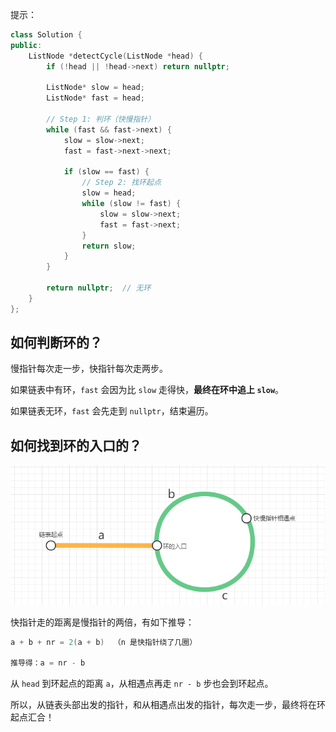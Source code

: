 提示：

```c++
class Solution {
public:
    ListNode *detectCycle(ListNode *head) {
        if (!head || !head->next) return nullptr;

        ListNode* slow = head;
        ListNode* fast = head;

        // Step 1: 判环（快慢指针）
        while (fast && fast->next) {
            slow = slow->next;
            fast = fast->next->next;

            if (slow == fast) {
                // Step 2: 找环起点
                slow = head;
                while (slow != fast) {
                    slow = slow->next;
                    fast = fast->next;
                }
                return slow;
            }
        }

        return nullptr;  // 无环
    }
};
```

## 如何判断环的？

慢指针每次走一步，快指针每次走两步。

如果链表中有环，`fast` 会因为比 `slow` 走得快，**最终在环中追上 `slow`**。

如果链表无环，`fast` 会先走到 `nullptr`，结束遍历。

## 如何找到环的入口的？

![如何判断链表中是否有环并找出环的入口位置](images/v2-09fd8de457c82085c36a1eb162081e06_720w.jpg)

快指针走的距离是慢指针的两倍，有如下推导：

```c++
a + b + nr = 2(a + b)  （n 是快指针绕了几圈）
    
推导得：a = nr - b
```

从 `head` 到环起点的距离 `a`，从相遇点再走 `nr - b` 步也会到环起点。

所以，从链表头部出发的指针，和从相遇点出发的指针，每次走一步，最终将在环起点汇合！

